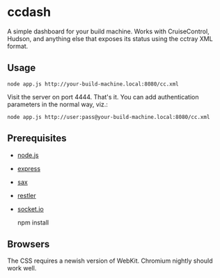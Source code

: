 ccdash
======

A simple dashboard for your build machine. Works with CruiseControl, Hudson,
and anything else that exposes its status using the cctray XML format.

Usage
-----

    node app.js http://your-build-machine.local:8080/cc.xml

Visit the server on port 4444. That's it. You can add authentication parameters
in the normal way, viz.:

    node app.js http://user:pass@your-build-machine.local:8080/cc.xml

Prerequisites
-------------

* [node.js](https://nodejs.org/)
* [express](https://expressjs.com/)
* [sax](https://github.com/isaacs/sax-js)
* [restler](https://github.com/danwrong/restler)
* [socket.io](http://socket.io/)

	npm install

Browsers
--------

The CSS requires a newish version of WebKit. Chromium nightly should work well.
